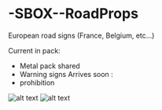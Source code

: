 # -SBOX--RoadProps

European road signs (France, Belgium, etc...)


Current in pack: 
  - Metal pack shared
  - Warning signs
Arrives soon :
  - prohibition

![alt text](https://i.imgur.com/jP1T756.png)
![alt text](https://i.imgur.com/HgsbGIQ.png)
